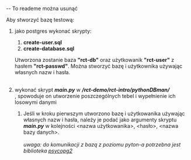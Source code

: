 -- To reademe można usunąć

Aby stworzyć bazę testową:
1. jako postgres wykonać skrypty:
   1. **create-user.sql**
   2. **create-database.sql**
   
    Utworzona zostanie baza **"rct-db"** oraz użytkowanik **"rct-user"** z hasłem **"rct-passwd"**.
    Można stworzyć bazę i użytkownika używając własnych nazw i hasła.
<br><br>
2. wykonać skrypt ***main.py*** w ***/rct-demo/rct-intro/pythonDBman/*** <br>, 
   spowoduje on utworzenie poszczególnych tebel i wypełnienie ich losowymi danymi
    1. Jeśli w kroku pierwszym utworzono bazę i użytkowanika używając własnych nazw i hasła,
       należy je podać jako argumenty skryptu **_main.py_** w kolejności \<nazwa użytkowanika\>, \<hasło\>, \<nazwa bazy danych\>.
       <br><br>*uwaga: do komunikacji z bazą z poziomu pyton-a potrzebna jest biblioteka [psycopg2](https://www.psycopg.org/docs/install.html)*
